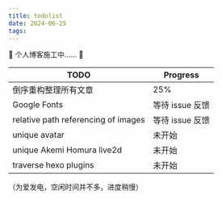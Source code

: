 ```yaml
---
title: todolist
date: 2024-06-25
tags:
---
```


🚧 个人博客施工中…… 🚧

| TODO                                | Progress        |
| ----------------------------------- | --------------- |
| 倒序重构整理所有文章                | 25%             |
| Google Fonts                        | 等待 issue 反馈 |
| relative path referencing of images | 等待 issue 反馈 |
| unique avatar                       | 未开始          |
| unique Akemi Homura live2d          | 未开始          |
| traverse hexo plugins               | 未开始          |

（为爱发电，空闲时间并不多，进度稍慢）
